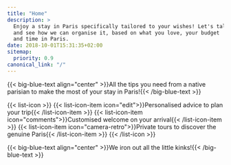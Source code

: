 ```yaml
---
title: "Home"
description: >
  Enjoy a stay in Paris specifically tailored to your wishes! Let's talk
  and see how we can organise it, based on what you love, your budget
  and time in Paris.
date: 2018-10-01T15:31:35+02:00
sitemap:
  priority: 0.9
canonical_link: "/"
---
```


{{< big-blue-text align="center" >}}All the tips you need from a native parisian to make the most of your stay in Paris!{{< /big-blue-text >}}

{{< list-icon >}}
  {{< list-icon-item icon="edit">}}Personalised advice to plan your trip{{< /list-icon-item >}}
  {{< list-icon-item icon="comments">}}Customised welcome on your arrival{{< /list-icon-item >}}
  {{< list-icon-item icon="camera-retro">}}Private tours to discover the genuine Paris{{< /list-icon-item >}}
{{< /list-icon >}}

{{< big-blue-text align="center" >}}We iron out all the little kinks!{{< /big-blue-text >}}
